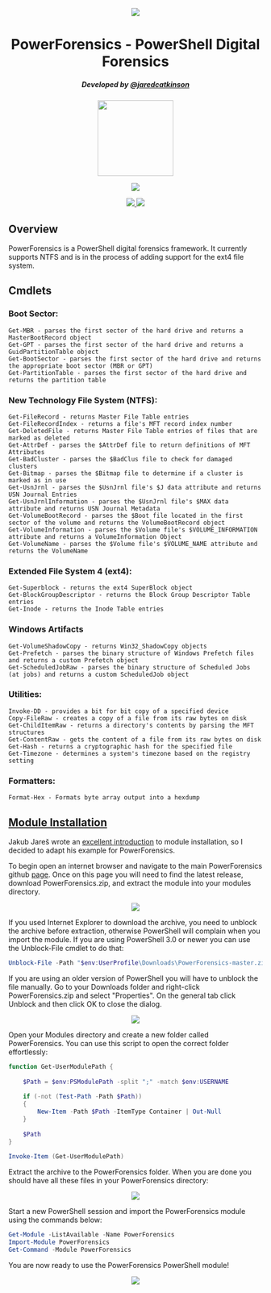 <p align="center">
  <img src="https://2.bp.blogspot.com/-1LLYVd_quJU/VZVojHdUc-I/AAAAAAAAAy4/OOfTAKgq458/s1600/New_PowerForensics_Blue_xsmall_nontransparent.png">
</p>

<h1 align="center">PowerForensics - PowerShell Digital Forensics</h1>

<h5 align="center">Developed by <a href="https://twitter.com/jaredcatkinson">@jaredcatkinson</a></h5>

<p align="center">
  <a href="https://ci.appveyor.com/project/Invoke-IR/powerforensics">
    <img src="https://ci.appveyor.com/api/projects/status/276f8iautyqlx3mk?svg=true" width="150">
  </a>
</p>
<p align="center">
  <a href="https://gitter.im/Invoke-IR/PowerForensics">
    <img src="https://badges.gitter.im/Join%20Chat.svg">
  </a>
</p>
<p align="center">
  <a href="https://waffle.io/Invoke-IR/PowerForensics">
    <img src="https://badge.waffle.io/Invoke-IR/PowerForensics.png?label=ready&title=Ready">
  </a>
  <a href="https://waffle.io/Invoke-IR/PowerForensics">
    <img src="https://badge.waffle.io/Invoke-IR/PowerForensics.png?label=in%20progress&title=In%20Progress">
  </a>
</p>

## Overview
PowerForensics is a PowerShell digital forensics framework. It currently
supports NTFS and is in the process of adding support for the ext4 file system.

## Cmdlets
### Boot Sector:
```
Get-MBR - parses the first sector of the hard drive and returns a MasterBootRecord object
Get-GPT - parses the first sector of the hard drive and returns a GuidPartitionTable object
Get-BootSector - parses the first sector of the hard drive and returns the appropriate boot sector (MBR or GPT)
Get-PartitionTable - parses the first sector of the hard drive and returns the partition table
```

### New Technology File System (NTFS):
```
Get-FileRecord - returns Master File Table entries
Get-FileRecordIndex - returns a file's MFT record index number
Get-DeletedFile - returns Master File Table entries of files that are marked as deleted
Get-AttrDef - parses the $AttrDef file to return definitions of MFT Attributes 
Get-BadCluster - parses the $BadClus file to check for damaged clusters
Get-Bitmap - parses the $Bitmap file to determine if a cluster is marked as in use
Get-UsnJrnl - parses the $UsnJrnl file's $J data attribute and returns USN Journal Entries
Get-UsnJrnlInformation - parses the $UsnJrnl file's $MAX data attribute and returns USN Journal Metadata
Get-VolumeBootRecord - parses the $Boot file located in the first sector of the volume and returns the VolumeBootRecord object
Get-VolumeInformation - parses the $Volume file's $VOLUME_INFORMATION attribute and returns a VolumeInformation Object
Get-VolumeName - parses the $Volume file's $VOLUME_NAME attribute and returns the VolumeName
```

### Extended File System 4 (ext4):
```
Get-Superblock - returns the ext4 SuperBlock object
Get-BlockGroupDescriptor - returns the Block Group Descriptor Table entries
Get-Inode - returns the Inode Table entries
```

### Windows Artifacts
```
Get-VolumeShadowCopy - returns Win32_ShadowCopy objects
Get-Prefetch - parses the binary structure of Windows Prefetch files and returns a custom Prefetch object
Get-ScheduledJobRaw - parses the binary structure of Scheduled Jobs (at jobs) and returns a custom ScheduledJob object
```

### Utilities:
```
Invoke-DD - provides a bit for bit copy of a specified device
Copy-FileRaw - creates a copy of a file from its raw bytes on disk 
Get-ChildItemRaw - returns a directory's contents by parsing the MFT structures
Get-ContentRaw - gets the content of a file from its raw bytes on disk
Get-Hash - returns a cryptographic hash for the specified file
Get-Timezone - determines a system's timezone based on the registry setting
```

### Formatters:
```
Format-Hex - Formats byte array output into a hexdump
```

## [Module Installation](https://msdn.microsoft.com/en-us/library/dd878350(v=vs.85).aspx)
Jakub Jareš wrote an [excellent introduction](http://www.powershellmagazine.com/2014/03/12/get-started-with-pester-powershell-unit-testing-framework/) to module installation, so I decided to adapt his example for PowerForensics. 

To begin open an internet browser and navigate to the main PowerForensics github [page](https://github.com/Invoke-IR/PowerForensics/releases). Once on this page you will need to find the latest release, download PowerForensics.zip, and extract the module into your modules directory.

<p align="center">
  <img src="https://1.bp.blogspot.com/-9iysGot_Irw/VlI8VYZef7I/AAAAAAAAA9Y/ud-z17k6I0s/s1600/Screenshot%2B2015-11-22%2B17.04.13.png">
</p>

If you used Internet Explorer to download the archive, you need to unblock the archive before extraction, otherwise PowerShell will complain when you import the module. If you are using PowerShell 3.0 or newer you can use the Unblock-File cmdlet to do that:
```powershell
Unblock-File -Path "$env:UserProfile\Downloads\PowerForensics-master.zip"
```

If you are using an older version of PowerShell you will have to unblock the file manually. Go to your Downloads folder and right-click PowerForensics.zip and select "Properties". On the general tab click Unblock and then click OK to close the dialog.

<p align="center">
  <img src="https://3.bp.blogspot.com/-9l3ETdnI_YE/VlI-grV7etI/AAAAAAAAA9s/IQjL_Zvfw64/s400/Screenshot%2B2015-11-22%2B17.15.00.png">
</p>

Open your Modules directory and create a new folder called PowerForensics. You can use this script to open the correct folder effortlessly:
```powershell
function Get-UserModulePath {
 
    $Path = $env:PSModulePath -split ";" -match $env:USERNAME
 
    if (-not (Test-Path -Path $Path))
    {
        New-Item -Path $Path -ItemType Container | Out-Null
    }
    
    $Path
}
 
Invoke-Item (Get-UserModulePath)
```

Extract the archive to the PowerForensics folder. When you are done you should have all these files in your PowerForensics directory:

<p align="center">
  <img src="https://4.bp.blogspot.com/-kP8N4QXDO2A/VlI-mvXCY8I/AAAAAAAAA9w/V2-MFg1Tg90/s1600/Screenshot%2B2015-11-22%2B17.13.19.png">
</p>

Start a new PowerShell session and import the PowerForensics module using the commands below:
```powershell
Get-Module -ListAvailable -Name PowerForensics
Import-Module PowerForensics
Get-Command -Module PowerForensics
```

You are now ready to use the PowerForensics PowerShell module!

<p align="center">
  <img src="https://2.bp.blogspot.com/-1LLYVd_quJU/VZVojHdUc-I/AAAAAAAAAy4/OOfTAKgq458/s1600/New_PowerForensics_Blue_xsmall_nontransparent.png">
</p>
